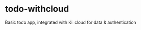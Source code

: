 todo-withcloud
==============

Basic todo app, integrated with Kii cloud for data &amp; authentication
